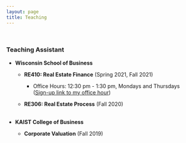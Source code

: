 ```yaml
---
layout: page
title: Teaching
---
```



<br/>

### Teaching Assistant 
 
- **Wisconsin School of Business**

  - **RE410: Real Estate Finance** (Spring 2021, Fall 2021)

    - Office Hours: 12:30 pm - 1:30 pm, Mondays and Thursdays ([Sign-up link to my office hour](https://doodle.com/mm/heejinyoon/officehour))

  - **RE306: Real Estate Process** (Fall 2020)
 <br/> <br/>
 
- **KAIST College of Business**

  - **Corporate Valuation** (Fall 2019)
